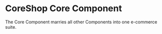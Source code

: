 # CoreShop Core Component

The Core Component marries all other Components into one e-commerce suite.